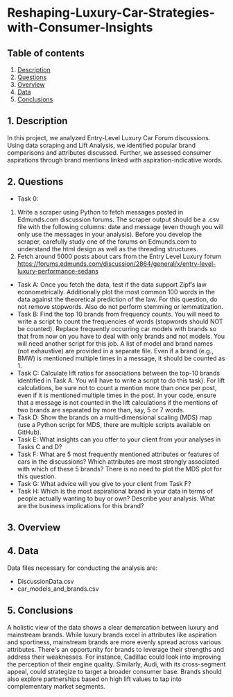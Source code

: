 # Reshaping-Luxury-Car-Strategies-with-Consumer-Insights

## Table of contents
1. [Description](#1-description)
2. [Questions](#2-questions)
3. [Overview](#3-overview)
4. [Data](#4-data)
5. [Conclusions](#4-conclusions)
​
## 1. Description 
In this project, we analyzed Entry-Level Luxury Car Forum discussions. Using data scraping and Lift Analysis, we identified popular brand comparisons and attributes discussed. Further, we assessed consumer aspirations through brand mentions linked with aspiration-indicative words.
​
## 2. Questions
- Task 0:
1. Write a scraper using Python to fetch messages posted in Edmunds.com discussion forums. The
scraper output should be a .csv file with the following columns: date and message (even though
you will only use the messages in your analysis). Before you develop the scraper, carefully study
one of the forums on Edmunds.com to understand the html design as well as the threading
structures.
2. Fetch around 5000 posts about cars from the Entry Level Luxury forum
https://forums.edmunds.com/discussion/2864/general/x/entry-level-luxury-performance-sedans
- Task A:
  Once you fetch the data, test if the data support Zipf’s law econometrically. Additionally plot the
most common 100 words in the data against the theoretical prediction of the law. For this question, do
not remove stopwords. Also do not perform stemming or lemmatization.
- Task B:
  Find the top 10 brands from frequency counts. You will need to write a script to count the
frequencies of words (stopwords should NOT be counted). Replace frequently occurring car models with
brands so that from now on you have to deal with only brands and not models. You will need another
script for this job. A list of model and brand names (not exhaustive) are provided in a separate file. Even
if a brand (e.g., BMW) is mentioned multiple times in a message, it should be counted as 1.
- Task C:
  Calculate lift ratios for associations between the top-10 brands identified in Task A. You will have
to write a script to do this task). For lift calculations, be sure not to count a mention more than once
per post, even if it is mentioned multiple times in the post. In your code, ensure that a message is not
counted in the lift calculations if the mentions of two brands are separated by more than, say, 5 or 7
words.
- Task D:
  Show the brands on a multi-dimensional scaling (MDS) map (use a Python script for MDS, there
are multiple scripts available on GitHub).
- Task E:
  What insights can you offer to your client from your analyses in Tasks C and D?
- Task F:
  What are 5 most frequently mentioned attributes or features of cars in the discussions? Which
attributes are most strongly associated with which of these 5 brands? There is no need to plot the MDS
plot for this question.
- Task G:
  What advice will you give to your client from Task F?
- Task H:
  Which is the most aspirational brand in your data in terms of people actually wanting to buy or
own? Describe your analysis. What are the business implications for this brand?
​
## 3. Overview

## 4. Data
Data files necessary for conducting the analysis are:
- DiscussionData.csv
- car_models_and_brands.csv

## 5. Conclusions 
A holistic view of the data shows a clear demarcation between luxury and mainstream brands. While luxury brands excel in attributes like aspiration and sportiness, mainstream brands are more evenly spread across various attributes. There's an opportunity for brands to leverage their strengths and address their weaknesses. For instance, Cadillac could look into improving the perception of their engine quality. Similarly, Audi, with its cross-segment appeal, could strategize to target a broader consumer base. Brands should also explore partnerships based on high lift values to tap into complementary market segments.

